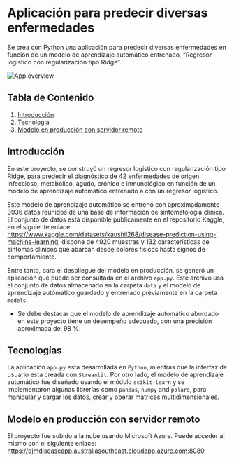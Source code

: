 # Aplicación para predecir diversas enfermedades

Se crea con Python una aplicación para predecir diversas enfermedades en función de un modelo de aprendizaje automático entrenado, “Regresor logístico con regularización tipo Ridge”. 


![App overview]([url=https://ibb.co/stLgY6X][img]https://i.ibb.co/zNKmv7t/appdiseasesprediction.png[/img][/url])

## Tabla de Contenido
1. [Introducción](#general-info)
2. [Tecnologia](#technologies)
3. [Modelo en producción con servidor remoto](#installation)


## Introducción 

En este proyecto, se construyó un regresor logístico con regularización tipo Ridge, para predecir el diagnóstico de 42 enfermedades de origen infeccioso, metabólico, agudo, crónico e inmunológico en función de un modelo de aprendizaje automático entrenado a con un regresor logístico. 

Este modelo de aprendizaje automático se entrenó con aproximadamente 3936 datos reunidos de una base de información de sintomatología clínica. El conjunto de datos está disponible públicamente en el repositorio Kaggle, en el siguiente enlace: https://www.kaggle.com/datasets/kaushil268/disease-prediction-using-machine-learning; dispone de 4920 muestras y 132 características de síntomas clínicos que abarcan desde dolores físicos hasta signos de comportamiento. 

Entre tanto, para el despliegue del modelo en producción, se generó un aplicación que puede ser consultada en el archivo `app.py`. Este archivo usa el conjunto de datos almacenado en la carpeta `data` y el modelo de aprendizaje autómatico guardado y entrenado previamente en la carpeta `models`. 

* Se debe destacar que el modelo de aprendizaje automático abordado en este proyecto tiene un desempeño adecuado, con una precisión aproximada del 98 %. 

## Tecnologías

La aplicación `app.py` esta desarrollada en `Python`, mientras que la interfaz de usuario esta creada con `Streamlit`. Por otro lado, el modelo de aprendizaje automático fue diseñado usando el módulo `scikit-learn` y se implementaron algunas librerías como `pandas`, `numpy` and `polars`, para manipular y cargar los datos, crear y operar matrices multidimensionales.

## Modelo en producción con servidor remoto

El proyecto fue subido a la nube usando Microsoft Azure. Puede acceder al mismo con el siguiente enlace: https://djmdiseaseapp.australiasoutheast.cloudapp.azure.com:8080
